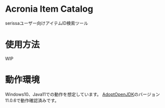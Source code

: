 Acronia Item Catalog
====

serissaユーザー向けアイテムID検索ツール

# 使用方法
WIP

# 動作環境
Windows10、Java11での動作を想定しています。
[AdoptOpenJDK](https://adoptopenjdk.net/)のバージョン11.0.6で動作確認済みです。
